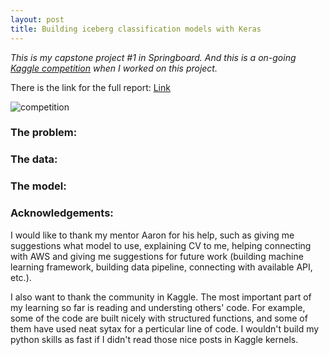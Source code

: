 ```yaml
---
layout: post
title: Building iceberg classification models with Keras
---
```


*This is my capstone project #1 in Springboard. And this is a on-going [Kaggle competition](https://www.kaggle.com/c/statoil-iceberg-classifier-challenge) when I worked on this project.*

There is the link for the full report: [Link](https://github.com/yaqiongz/aws/blob/master/FinalReport/FinalR_AWS.ipynb)

![competition]({{site.url}}{{site.baseurl}}-2018-01-30/kaggle.png)


### The problem:


### The data:


### The model:









### Acknowledgements: 
I would like to thank my mentor Aaron for his help, such as giving me suggestions what model to use, explaining CV to me, helping connecting with AWS and giving me suggestions for future work (building machine learning framework, building data pipeline, connecting with available API, etc.). 

I also want to thank the community in Kaggle. The most important part of my learning so far is reading and understing others' code. For example, some of the code are built nicely with structured functions, and some of them have used neat sytax for a perticular line of code. I wouldn't build my python skills as fast if I didn't read those nice posts in Kaggle kernels.

 
